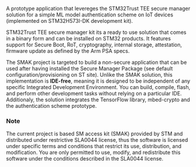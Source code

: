 A prototype application that levereges the STM32Trust TEE secure manager solution for a simple ML model authentication scheme on IoT devices (implemented on STM32H573I-DK development kit).

STM32Trust TEE secure manager kit its a ready to use solution that comes in a binary form and can be installed on STM32 products. It features support for Secure Boot, RoT, cryptography, internal storage, attestation, firmware update as defined by the Arm PSA specs.

The SMAK project is targeted to build a non-secure application that can be used after having installed the Secure Manager Package (see default configuration/provisioning on ST site).
Unlike the SMAK solution, this implementation is **IDE-free**, meaning it is designed to be independent of any specific Integrated Development Environment. You can build, compile, flash, and perform other development tasks without relying on a particular IDE. 
Additionaly, the solution integrates the TensorFlow library, mbed-crypto and the authentication scheme prototype.
 

### Note
The current project is based SM access kit (SMAK) provided by STM and distributed under restrictive SLA0044 license, thus the software is licensed under specific terms and conditions that restrict its use, distribution, and modification. You are only permitted to use, modify, and redistribute this software under the conditions described in the SLA0044 license.
